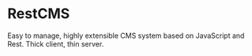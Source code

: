 RestCMS
=======

Easy to manage, highly extensible CMS system based on JavaScript and Rest. Thick client, thin server.
